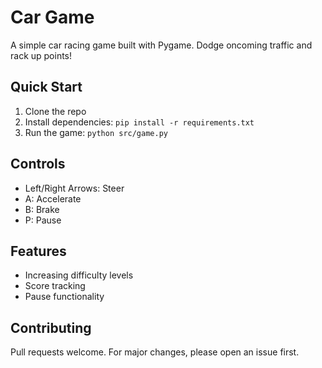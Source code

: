# Car Game

A simple car racing game built with Pygame. Dodge oncoming traffic and rack up points!

## Quick Start

1. Clone the repo
2. Install dependencies: `pip install -r requirements.txt`
3. Run the game: `python src/game.py`

## Controls

- Left/Right Arrows: Steer
- A: Accelerate
- B: Brake
- P: Pause

## Features

- Increasing difficulty levels
- Score tracking
- Pause functionality

## Contributing

Pull requests welcome. For major changes, please open an issue first.

